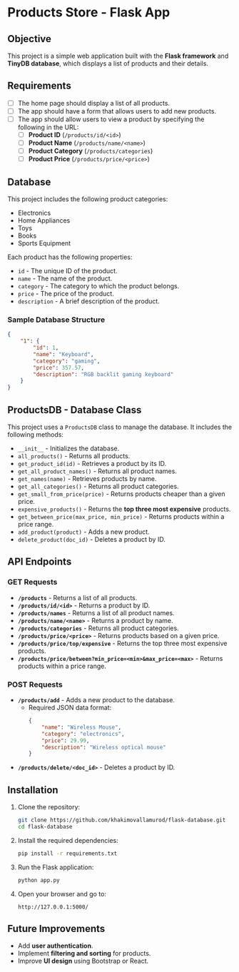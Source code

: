 # Products Store - Flask App  

## Objective  

This project is a simple web application built with the **Flask framework** and **TinyDB database**, which displays a list of products and their details.  

## Requirements  

- [ ] The home page should display a list of all products.  
- [ ] The app should have a form that allows users to add new products.  
- [ ] The app should allow users to view a product by specifying the following in the URL:  
  - [ ] **Product ID** (`/products/id/<id>`)  
  - [ ] **Product Name** (`/products/name/<name>`)  
  - [ ] **Product Category** (`/products/categories`)  
  - [ ] **Product Price** (`/products/price/<price>`)  

## Database  

This project includes the following product categories:  

- Electronics  
- Home Appliances  
- Toys  
- Books  
- Sports Equipment  

Each product has the following properties:  

- `id` - The unique ID of the product.  
- `name` - The name of the product.  
- `category` - The category to which the product belongs.  
- `price` - The price of the product.  
- `description` - A brief description of the product.  

### **Sample Database Structure**  

```json
{
    "1": {
        "id": 1,
        "name": "Keyboard",
        "category": "gaming",
        "price": 357.57,
        "description": "RGB backlit gaming keyboard"
    }
}
```

## ProductsDB - Database Class  

This project uses a `ProductsDB` class to manage the database. It includes the following methods:  

- `__init__` - Initializes the database.  
- `all_products()` - Returns all products.  
- `get_product_id(id)` - Retrieves a product by its ID.  
- `get_all_product_names()` - Returns all product names.  
- `get_names(name)` - Retrieves products by name.  
- `get_all_categories()` - Returns all product categories.  
- `get_small_from_price(price)` - Returns products cheaper than a given price.  
- `expensive_products()` - Returns the **top three most expensive** products.  
- `get_between_price(max_price, min_price)` - Returns products within a price range.  
- `add_product(product)` - Adds a new product.  
- `delete_product(doc_id)` - Deletes a product by ID.  

## API Endpoints  

### **GET Requests**  
- **`/products`** - Returns a list of all products.  
- **`/products/id/<id>`** - Returns a product by ID.  
- **`/products/names`** - Returns a list of all product names.  
- **`/products/name/<name>`** - Returns a product by name.  
- **`/products/categories`** - Returns all product categories.  
- **`/products/price/<price>`** - Returns products based on a given price.  
- **`/products/price/top/expensive`** - Returns the top three most expensive products.  
- **`/products/price/between?min_price=<min>&max_price=<max>`** - Returns products within a price range.  

### **POST Requests**  
- **`/products/add`** - Adds a new product to the database.  
  - Required JSON data format:  
    ```json
    {
        "name": "Wireless Mouse",
        "category": "electronics",
        "price": 29.99,
        "description": "Wireless optical mouse"
    }
    ```  
- **`/products/delete/<doc_id>`** - Deletes a product by ID.  

## Installation  

1. Clone the repository:  
   ```bash
   git clone https://github.com/khakimovallamurod/flask-database.git
   cd flask-database
   ```
2. Install the required dependencies:  
   ```bash
   pip install -r requirements.txt
   ```
3. Run the Flask application:  
   ```bash
   python app.py
   ```
4. Open your browser and go to:  
   ```
   http://127.0.0.1:5000/
   ```

## Future Improvements  

- Add **user authentication**.  
- Implement **filtering and sorting** for products.  
- Improve **UI design** using Bootstrap or React.  
